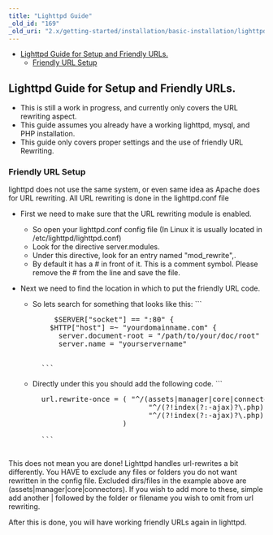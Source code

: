 ```yaml
---
title: "Lighttpd Guide"
_old_id: "169"
_old_uri: "2.x/getting-started/installation/basic-installation/lighttpd-guide"
---
```


- [Lighttpd Guide for Setup and Friendly URLs.](#LighttpdGuide-LighttpdGuideforSetupandFriendlyURLs.)
  - [Friendly URL Setup](#LighttpdGuide-FriendlyURLSetup)



## Lighttpd Guide for Setup and Friendly URLs.

- This is still a work in progress, and currently only covers the URL rewriting aspect.
- This guide assumes you already have a working lighttpd, mysql, and PHP installation.
- This guide only covers proper settings and the use of friendly URL Rewriting.



### Friendly URL Setup

lighttpd does not use the same system, or even same idea as Apache does for URL rewriting. All URL rewriting is done in the lighttpd.conf file

- First we need to make sure that the URL rewriting module is enabled. 
  - So open your lighttpd.conf config file (In Linux it is usually located in /etc/lighttpd/lighttpd.conf)
  - Look for the directive server.modules.
  - Under this directive, look for an entry named "mod\_rewrite",.
  - By default it has a # in front of it. This is a comment symbol. Please remove the # from the line and save the file.

- Next we need to find the location in which to put the friendly URL code. 
  - So lets search for something that looks like this: ```
      <pre class="brush: php">
         $SERVER["socket"] == ":80" {
        $HTTP["host"] =~ "yourdomainname.com" {
          server.document-root = "/path/to/your/doc/root"
          server.name = "yourservername"
          
      
      ```
  - Directly under this you should add the following code. ```
      <pre class="brush: php">
      url.rewrite-once = ( "^/(assets|manager|core|connectors)(.*)$" => "/$1/$2",
                               "^/(?!index(?:-ajax)?\.php)(.*)\?(.*)$" => "/index.php?q=$1&$2",
                               "^/(?!index(?:-ajax)?\.php)(.*)$" => "/index.php?q=$1"
                         )
      
      ```

This does not mean you are done! Lighttpd handles url-rewrites a bit differently. You HAVE to exclude any files or folders you do not want rewritten in the config file. Excluded dirs/files in the example above are (assets|manager|core|connectors). If you wish to add more to these, simple add another | followed by the folder or filename you wish to omit from url rewriting.

After this is done, you will have working friendly URLs again in lighttpd.